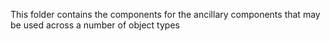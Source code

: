This folder contains the components for the ancillary components that may be used across a number of object types
